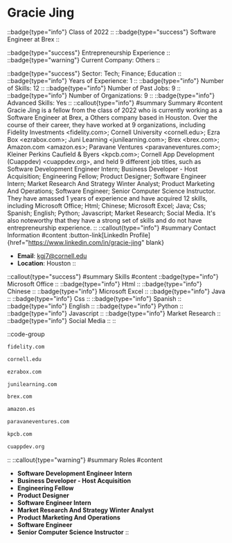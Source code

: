 # Gracie Jing
::badge{type="info"}
Class of 2022
::
::badge{type="success"}
Software Engineer at Brex
::

::badge{type="success"}
Entrepreneurship Experience
::
::badge{type="warning"}
Current Company: Others
::

::badge{type="success"}
Sector: Tech; Finance; Education
::
::badge{type="info"}
Years of Experience: 1
::
::badge{type="info"}
Number of Skills: 12
::
::badge{type="info"}
Number of Past Jobs: 9
::
::badge{type="info"}
Number of Organizations: 9
::
::badge{type="info"}
Advanced Skills: Yes
::
::callout{type="info"}
#summary
Summary
#content
Gracie Jing is a fellow from the class of 2022 who is currently working as a Software Engineer at Brex, a Others company based in Houston. Over the course of their career, they have worked at 9 organizations, including Fidelity Investments <fidelity.com>; Cornell University <cornell.edu>; Ezra Box <ezrabox.com>; Juni Learning <junilearning.com>; Brex <brex.com>; Amazon.com <amazon.es>; Paravane Ventures <paravaneventures.com>; Kleiner Perkins Caufield & Byers <kpcb.com>; Cornell App Development (Cuappdev) <cuappdev.org>, and held 9 different job titles, such as Software Development Engineer Intern; Business Developer - Host Acquisition; Engineering Fellow; Product Designer; Software Engineer Intern; Market Research And Strategy Winter Analyst; Product Marketing And Operations; Software Engineer; Senior Computer Science Instructor. They have amassed 1 years of experience and have acquired 12 skills, including Microsoft Office; Html; Chinese; Microsoft Excel; Java; Css; Spanish; English; Python; Javascript; Market Research; Social Media. It's also noteworthy that they have a strong set of skills and do not have entrepreneurship experience.
::
::callout{type="info"}
#summary
Contact Information
#content
:button-link[LinkedIn Profile]{href="https://www.linkedin.com/in/gracie-jing" blank}
- **Email**: kgj7@cornell.edu
- **Location**: Houston
::

::callout{type="success"}
#summary
Skills
#content
::badge{type="info"}
Microsoft Office
::
::badge{type="info"}
Html
::
::badge{type="info"}
Chinese
::
::badge{type="info"}
Microsoft Excel
::
::badge{type="info"}
Java
::
::badge{type="info"}
Css
::
::badge{type="info"}
Spanish
::
::badge{type="info"}
English
::
::badge{type="info"}
Python
::
::badge{type="info"}
Javascript
::
::badge{type="info"}
Market Research
::
::badge{type="info"}
Social Media
::
::

::code-group
```bash [Fidelity Investments]
fidelity.com
```
```bash [Cornell University]
cornell.edu
```
```bash [Ezra Box]
ezrabox.com
```
```bash [Juni Learning]
junilearning.com
```
```bash [Brex]
brex.com
```
```bash [Amazon.com]
amazon.es
```
```bash [Paravane Ventures]
paravaneventures.com
```
```bash [Kleiner Perkins Caufield & Byers]
kpcb.com
```
```bash [Cornell App Development (Cuappdev)]
cuappdev.org
```
::
::callout{type="warning"}
#summary
Roles
#content
- **Software Development Engineer Intern**
- **Business Developer - Host Acquisition**
- **Engineering Fellow**
- **Product Designer**
- **Software Engineer Intern**
- **Market Research And Strategy Winter Analyst**
- **Product Marketing And Operations**
- **Software Engineer**
- **Senior Computer Science Instructor**
::

